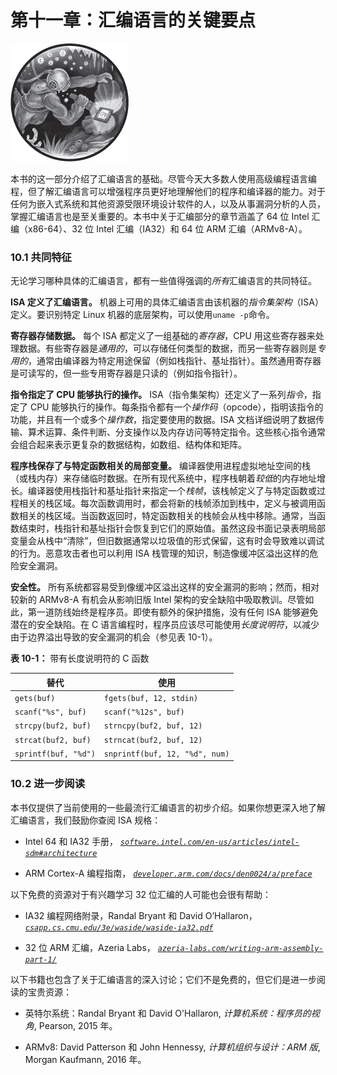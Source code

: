 # 第十一章：**汇编语言的关键要点**

![image](img/common.jpg)

本书的这一部分介绍了汇编语言的基础。尽管今天大多数人使用高级编程语言编程，但了解汇编语言可以增强程序员更好地理解他们的程序和编译器的能力。对于任何为嵌入式系统和其他资源受限环境设计软件的人，以及从事漏洞分析的人员，掌握汇编语言也是至关重要的。本书中关于汇编部分的章节涵盖了 64 位 Intel 汇编（x86-64）、32 位 Intel 汇编（IA32）和 64 位 ARM 汇编（ARMv8-A）。

### 10.1 共同特征

无论学习哪种具体的汇编语言，都有一些值得强调的*所有*汇编语言的共同特征。

**ISA 定义了汇编语言。** 机器上可用的具体汇编语言由该机器的*指令集架构*（ISA）定义。要识别特定 Linux 机器的底层架构，可以使用`uname -p`命令。

**寄存器存储数据。** 每个 ISA 都定义了一组基础的*寄存器*，CPU 用这些寄存器来处理数据。有些寄存器是*通用的*，可以存储任何类型的数据，而另一些寄存器则是*专用的*，通常由编译器为特定用途保留（例如栈指针、基址指针）。虽然通用寄存器是可读写的，但一些专用寄存器是只读的（例如指令指针）。

**指令指定了 CPU 能够执行的操作。** ISA（指令集架构）还定义了一系列*指令*，指定了 CPU 能够执行的操作。每条指令都有一个*操作码*（opcode），指明该指令的功能，并且有一个或多个*操作数*，指定要使用的数据。ISA 文档详细说明了数据传输、算术运算、条件判断、分支操作以及内存访问等特定指令。这些核心指令通常会组合起来表示更复杂的数据结构，如数组、结构体和矩阵。

**程序栈保存了与特定函数相关的局部变量。** 编译器使用进程虚拟地址空间的栈（或栈内存）来存储临时数据。在所有现代系统中，程序栈朝着*较低*的内存地址增长。编译器使用栈指针和基址指针来指定一个*栈帧*，该栈帧定义了与特定函数或过程相关的栈区域。每次函数调用时，都会将新的栈帧添加到栈中，定义与被调用函数相关的栈区域。当函数返回时，特定函数相关的栈帧会从栈中移除。通常，当函数结束时，栈指针和基址指针会恢复到它们的原始值。虽然这段书面记录表明局部变量会从栈中“清除”，但旧数据通常以垃圾值的形式保留，这有时会导致难以调试的行为。恶意攻击者也可以利用 ISA 栈管理的知识，制造像缓冲区溢出这样的危险安全漏洞。

**安全性。** 所有系统都容易受到像缓冲区溢出这样的安全漏洞的影响；然而，相对较新的 ARMv8-A 有机会从影响旧版 Intel 架构的安全缺陷中吸取教训。尽管如此，第一道防线始终是程序员。即使有额外的保护措施，没有任何 ISA 能够避免潜在的安全缺陷。在 C 语言编程时，程序员应该尽可能使用*长度说明符*，以减少由于边界溢出导致的安全漏洞的机会（参见表 10-1）。

**表 10-1：** 带有长度说明符的 C 函数

| **替代** | **使用** |
| --- | --- |
| `gets(buf)` | `fgets(buf, 12, stdin)` |
| `scanf("%s", buf)` | `scanf("%12s", buf)` |
| `strcpy(buf2, buf)` | `strncpy(buf2, buf, 12)` |
| `strcat(buf2, buf)` | `strncat(buf2, buf, 12)` |
| `sprintf(buf, "%d")` | `snprintf(buf, 12, "%d", num)` |

### 10.2 进一步阅读

本书仅提供了当前使用的一些最流行汇编语言的初步介绍。如果你想更深入地了解汇编语言，我们鼓励你查阅 ISA 规格：

+   Intel 64 和 IA32 手册， *[`software.intel.com/en-us/articles/intel-sdm#architecture`](https://software.intel.com/en-us/articles/intel-sdm#architecture)*

+   ARM Cortex-A 编程指南， *[`developer.arm.com/docs/den0024/a/preface`](https://developer.arm.com/docs/den0024/a/preface)*

以下免费的资源对于有兴趣学习 32 位汇编的人可能也会很有帮助：

+   IA32 编程网络附录，Randal Bryant 和 David O’Hallaron， *[`csapp.cs.cmu.edu/3e/waside/waside-ia32.pdf`](http://csapp.cs.cmu.edu/3e/waside/waside-ia32.pdf)*

+   32 位 ARM 汇编，Azeria Labs， *[`azeria-labs.com/writing-arm-assembly-part-1/`](https://azeria-labs.com/writing-arm-assembly-part-1/)*

以下书籍也包含了关于汇编语言的深入讨论；它们不是免费的，但它们是进一步阅读的宝贵资源：

+   英特尔系统：Randal Bryant 和 David O'Hallaron, *计算机系统：程序员的视角*, Pearson, 2015 年。

+   ARMv8: David Patterson 和 John Hennessy, *计算机组织与设计：ARM 版*, Morgan Kaufmann, 2016 年。
